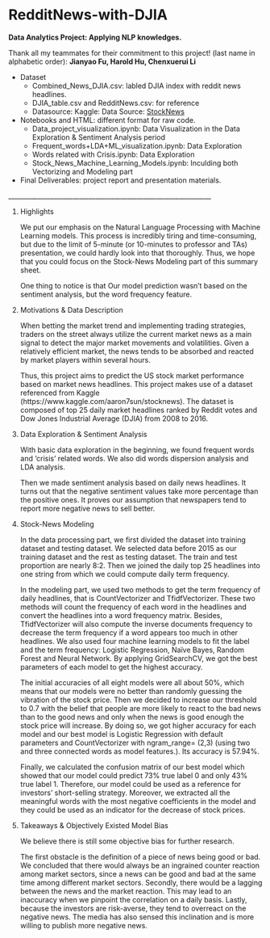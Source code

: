 # RedditNews-with-DJIA
<strong>Data Analytics Project: Applying NLP knowledges.</strong>
<p>Thank all my teammates for their commitment to this project! (last name in alphabetic order):
<strong>Jianyao Fu, Harold Hu, Chenxuerui Li</strong>
<ul>
<li>Dataset
    <ul>
        <li>Combined_News_DJIA.csv: labled DJIA index with reddit news headlines.</li>
        <li>DJIA_table.csv and RedditNews.csv: for reference</li>
        <li>Datasource: Kaggle: Data Source: 
        <a href="https://www.kaggle.com/aaron7sun/stocknews">
        StockNews
        </a></li>
    </ul>
</li>
<li>Notebooks and HTML: different format for raw code.
    <ul>
        <li>Data_project_visualization.ipynb: Data Visualization in the Data Exploration & Sentiment Analysis period</li>
        <li>Frequent_words+LDA+ML_visualization.ipynb: Data Exploration</li>
        <li>Words related with Crisis.ipynb: Data Exploration</li>
        <li>Stock_News_Machine_Learning_Models.ipynb: Inculding both Vectorizing and Modeling part</li>
    </ul>
</li>
<li>Final Deliverables: project report and presentation materials.</li>
</ul>
<p> 
<p>_______________________________________________________________
<p> 
<ol>
<li>Highlights
<p>We put our emphasis on the Natural Language Processing with Machine Learning models. This process is incredibly tiring and time-consuming, but due to the limit of 5-minute (or 10-minutes to professor and TAs) presentation, we could hardly look into that thoroughly. Thus, we hope that you could focus on the Stock-News Modeling part of this summary sheet. 

<p>One thing to notice is that Our model prediction wasn’t based on the sentiment analysis, but the word frequency feature.

<li>Motivations & Data Description
<p>When betting the market trend and implementing trading strategies, traders on the street always utilize the current market news as a main signal to detect the major market movements and volatilities. Given a relatively efficient market, the news tends to be absorbed and reacted by market players within several hours. 

<p>Thus, this project aims to predict the US stock market performance based on market news headlines. This project makes use of a dataset referenced from Kaggle (https://www.kaggle.com/aaron7sun/stocknews). The dataset is composed of top 25 daily market headlines ranked by Reddit votes and Dow Jones Industrial Average (DJIA) from 2008 to 2016.

<li>Data Exploration & Sentiment Analysis
<p>With basic data exploration in the beginning, we found frequent words and ‘crisis’ related words. We also did words dispersion analysis and LDA analysis. 

<p>Then we made sentiment analysis based on daily news headlines. It turns out that the negative sentiment values take more percentage than the positive ones. It proves our assumption that newspapers tend to report more negative news to sell better.

<li>Stock-News Modeling
<p>In the data processing part, we first divided the dataset into training dataset and testing dataset. We selected data before 2015 as our training dataset and the rest as testing dataset. The train and test proportion are nearly 8:2. Then we joined the daily top 25 headlines into one string from which we could compute daily term frequency.
 
<p>In the modeling part, we used two methods to get the term frequency of daily headlines, that is CountVectorizer and TfidfVectorizer. These two methods will count the frequency of each word in the headlines and convert the headlines into a word frequency matrix. Besides, TfidfVectorizer will also compute the inverse documents frequency to decrease the term frequency if a word appears too much in other headlines. We also used four machine learning models to fit the label and the term frequency: Logistic Regression, Naïve Bayes, Random Forest and Neural Network. By applying GridSearchCV, we got the best parameters of each model to get the highest accuracy.
 
<p>The initial accuracies of all eight models were all about 50%, which means that our models were no better than randomly guessing the vibration of the stock price. Then we decided to increase our threshold to 0.7 with the belief that people are more likely to react to the bad news than to the good news and only when the news is good enough the stock price will increase. By doing so, we got higher accuracy for each model and our best model is Logistic Regression with default parameters and CountVectorizer with ngram_range= (2,3) (using two and three connected words as model features.). Its accuracy is 57.94%.
 
<p>Finally, we calculated the confusion matrix of our best model which showed that our model could predict 73% true label 0 and only 43% true label 1. Therefore, our model could be used as a reference for investors’ short-selling strategy. Moreover, we extracted all the meaningful words with the most negative coefficients in the model and they could be used as an indicator for the decrease of stock prices.

<li>Takeaways & Objectively Existed Model Bias
<p>We believe there is still some objective bias for further research. 

<p>The first obstacle is the definition of a piece of news being good or bad. We concluded that there would always be an ingrained counter reaction among market sectors, since a news can be good and bad at the same time among different market sectors. Secondly, there would be a lagging between the news and the market reaction. This may lead to an inaccuracy when we pinpoint the correlation on a daily basis. Lastly, because the investors are risk-averse, they tend to overreact on the negative news. The media has also sensed this inclination and is more willing to publish more negative news. 
</ol>
